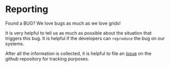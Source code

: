 # Reporting

Found a BUG? We love bugs as much as we love grids!

It is very helpful to tell us as much as possible about the situation
that triggers this bug.  It is helpful if the developers can
`reproduce` the bug on our systems.

After all the information is collected, it is helpful to file an
[issue](https://github.com/ESMG/gridtools/issues)
on the github repository for tracking purposes.
